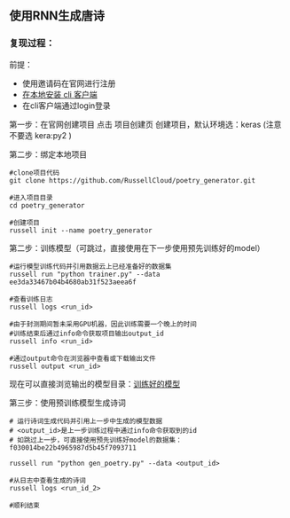 ## 使用RNN生成唐诗

### 复现过程：

前提：
* 使用邀请码在官网进行注册
* [在本地安装 cli 客户端](http://docs.russellcloud.com/get-started/install.html)
* 在cli客户端通过login登录

第一步：在官网创建项目
点击 项目创建页 创建项目，默认环境选：keras (注意不要选 kera:py2 )


第二步：绑定本地项目

```
#clone项目代码
git clone https://github.com/RussellCloud/poetry_generator.git

#进入项目目录
cd poetry_generator

#创建项目
russell init --name poetry_generator
```

第二步：训练模型（可跳过，直接使用在下一步使用预先训练好的model）

```
#运行模型训练代码并引用数据云上已经准备好的数据集
russell run "python trainer.py" --data ee3da33467b04b4680ab31f523aeea6f

#查看训练日志
russell logs <run_id> 

#由于封测期间暂未采用GPU机器，因此训练需要一个晚上的时间
#训练结束后通过info命令获取项目输出output_id
russell info <run_id>

#通过output命令在浏览器中查看或下载输出文件
russell output <run_id>

```
现在可以直接浏览输出的模型目录：[训练好的模型](http://dl.russellcloud.com/RussellCloud/dataset/poetry_generator-output/4/)


第三步：使用预训练模型生成诗词

```
# 运行诗词生成代码并引用上一步中生成的模型数据
# <output_id>是上一步训练过程中通过info命令获取到的id
# 如跳过上一步，可直接使用预先训练好model的数据集：f030014be22b4965987d5b45f7093711

russell run "python gen_poetry.py" --data <output_id>

#从日志中查看生成的诗词
russell logs <run_id_2>

#顺利结束
```

